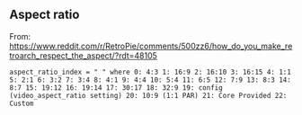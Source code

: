 ## Aspect ratio

From: https://www.reddit.com/r/RetroPie/comments/500zz6/how_do_you_make_retroarch_respect_the_aspect/?rdt=48105

```
aspect_ratio_index = " " where 0: 4:3 1: 16:9 2: 16:10 3: 16:15 4: 1:1 5: 2:1 6: 3:2 7: 3:4 8: 4:1 9: 4:4 10: 5:4 11: 6:5 12: 7:9 13: 8:3 14: 8:7 15: 19:12 16: 19:14 17: 30:17 18: 32:9 19: config (video_aspect_ratio setting) 20: 10:9 (1:1 PAR) 21: Core Provided 22: Custom
```